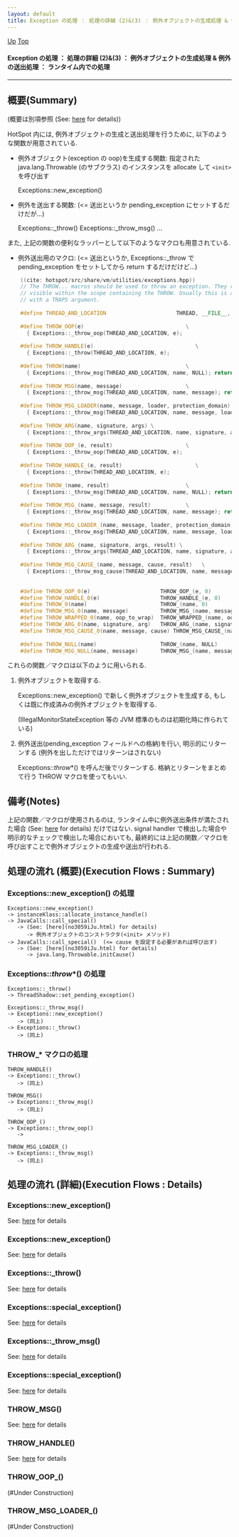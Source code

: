```yaml
---
layout: default
title: Exception の処理 ： 処理の詳細 (2)&(3) ： 例外オブジェクトの生成処理 & 例外の送出処理 ： ランタイム内での処理  
---
```

[Up](noHNONT0aT.html) [Top](../index.html)

#### Exception の処理 ： 処理の詳細 (2)&(3) ： 例外オブジェクトの生成処理 & 例外の送出処理 ： ランタイム内での処理  

--- 
## 概要(Summary)
(概要は別項参照 (See: [here](no3059qHd.html) for details))

HotSpot 内には, 例外オブジェクトの生成と送出処理を行うために, 以下のような関数が用意されている.

  * 例外オブジェクト(exception の oop)を生成する関数: 指定された java.lang.Throwable (のサブクラス) のインスタンスを allocate して `<init>` を呼び出す

    Exceptions::new_exception()

  * 例外を送出する関数: (<= 送出というか pending_exception にセットするだけだが...)

    Exceptions::_throw()
    Exceptions::_throw_msg()
    ...

また, 上記の関数の便利なラッパーとして以下のようなマクロも用意されている.

  * 例外送出用のマクロ: (<= 送出というか, Exceptions::_throw で pending_exception をセットしてから return するだけだけど...)


```cpp
    ((cite: hotspot/src/share/vm/utilities/exceptions.hpp))
    // The THROW... macros should be used to throw an exception. They require a THREAD variable to be
    // visible within the scope containing the THROW. Usually this is achieved by declaring the function
    // with a TRAPS argument.
    
    #define THREAD_AND_LOCATION                      THREAD, __FILE__, __LINE__
    
    #define THROW_OOP(e)                                \
      { Exceptions::_throw_oop(THREAD_AND_LOCATION, e);                             return;  }
    
    #define THROW_HANDLE(e)                                \
      { Exceptions::_throw(THREAD_AND_LOCATION, e);                             return;  }
    
    #define THROW(name)                                 \
      { Exceptions::_throw_msg(THREAD_AND_LOCATION, name, NULL); return;  }
    
    #define THROW_MSG(name, message)                    \
      { Exceptions::_throw_msg(THREAD_AND_LOCATION, name, message); return;  }
    
    #define THROW_MSG_LOADER(name, message, loader, protection_domain) \
      { Exceptions::_throw_msg(THREAD_AND_LOCATION, name, message, loader, protection_domain); return;  }
    
    #define THROW_ARG(name, signature, args) \
      { Exceptions::_throw_args(THREAD_AND_LOCATION, name, signature, args);   return; }
    
    #define THROW_OOP_(e, result)                       \
      { Exceptions::_throw_oop(THREAD_AND_LOCATION, e);                           return result; }
    
    #define THROW_HANDLE_(e, result)                       \
      { Exceptions::_throw(THREAD_AND_LOCATION, e);                           return result; }
    
    #define THROW_(name, result)                        \
      { Exceptions::_throw_msg(THREAD_AND_LOCATION, name, NULL); return result; }
    
    #define THROW_MSG_(name, message, result)           \
      { Exceptions::_throw_msg(THREAD_AND_LOCATION, name, message); return result; }
    
    #define THROW_MSG_LOADER_(name, message, loader, protection_domain, result) \
      { Exceptions::_throw_msg(THREAD_AND_LOCATION, name, message, loader, protection_domain); return result; }
    
    #define THROW_ARG_(name, signature, args, result) \
      { Exceptions::_throw_args(THREAD_AND_LOCATION, name, signature, args); return result; }
    
    #define THROW_MSG_CAUSE_(name, message, cause, result)   \
      { Exceptions::_throw_msg_cause(THREAD_AND_LOCATION, name, message, cause); return result; }
    
    
    #define THROW_OOP_0(e)                      THROW_OOP_(e, 0)
    #define THROW_HANDLE_0(e)                   THROW_HANDLE_(e, 0)
    #define THROW_0(name)                       THROW_(name, 0)
    #define THROW_MSG_0(name, message)          THROW_MSG_(name, message, 0)
    #define THROW_WRAPPED_0(name, oop_to_wrap)  THROW_WRAPPED_(name, oop_to_wrap, 0)
    #define THROW_ARG_0(name, signature, arg)   THROW_ARG_(name, signature, arg, 0)
    #define THROW_MSG_CAUSE_0(name, message, cause) THROW_MSG_CAUSE_(name, message, cause, 0)
    
    #define THROW_NULL(name)                    THROW_(name, NULL)
    #define THROW_MSG_NULL(name, message)       THROW_MSG_(name, message, NULL)
```


これらの関数／マクロは以下のように用いられる.

  1. 例外オブジェクトを取得する.

     Exceptions::new_exception() で新しく例外オブジェクトを生成する, 
     もしくは既に作成済みの例外オブジェクトを取得する.

     (IllegalMonitorStateException 等の JVM 標準のものは初期化時に作られている)

  2. 例外送出(pending_exception フィールドへの格納)を行い, 明示的にリターンする (例外を出しただけではリターンはされない)

     Exceptions::_throw_*() を呼んだ後でリターンする.
     格納とリターンをまとめて行う THROW マクロを使ってもいい.


## 備考(Notes)
上記の関数／マクロが使用されるのは, ランタイム中に例外送出条件が満たされた場合 (See: [here](noe6OWoPNB.html) for details) だけではない.
signal handler で検出した場合や明示的なチェックで検出した場合においても, 最終的には上記の関数／マクロを呼び出すことで例外オブジェクトの生成や送出が行われる.


## 処理の流れ (概要)(Execution Flows : Summary)
### Exceptions::new_exception() の処理
```
Exceptions::new_exception()
-> instanceKlass::allocate_instance_handle()
-> JavaCalls::call_special()
   -> (See: [here](no3059iJu.html) for details)
      -> 例外オブジェクトのコンストラクタ(<init> メソッド)
-> JavaCalls::call_special()  (<= cause を設定する必要があれば呼び出す)
   -> (See: [here](no3059iJu.html) for details)
      -> java.lang.Throwable.initCause()
```

### Exceptions::_throw_*() の処理
```
Exceptions::_throw()
-> ThreadShadow::set_pending_exception()
```

```
Exceptions::_throw_msg()
-> Exceptions::new_exception()
   -> (同上)
-> Exceptions::_throw()
   -> (同上)
```

### THROW_* マクロの処理
```
THROW_HANDLE()
-> Exceptions::_throw()
   -> (同上)
```

```
THROW_MSG()
-> Exceptions::_throw_msg()
   -> (同上)
```

```
THROW_OOP_()
-> Exceptions::_throw_oop()
   -> 
```

```
THROW_MSG_LOADER_()
-> Exceptions::_throw_msg()
   -> (同上)
```

## 処理の流れ (詳細)(Execution Flows : Details)
### Exceptions::new_exception()
See: [here](no30594L2.html) for details
### Exceptions::new_exception()
See: [here](no3059qVF.html) for details
### Exceptions::_throw()
See: [here](no3059R0X.html) for details
### Exceptions::special_exception()
See: [here](no30593fL.html) for details
### Exceptions::_throw_msg()
See: [here](no3059EqR.html) for details
### Exceptions::special_exception()
See: [here](no3059e-d.html) for details
### THROW_MSG()
See: [here](no3059rIk.html) for details
### THROW_HANDLE()
See: [here](no30594Sq.html) for details
### THROW_OOP_()
(#Under Construction)

### THROW_MSG_LOADER_()
(#Under Construction)







